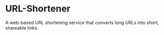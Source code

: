 # URL-Shortener
A web-based URL shortening service that converts long URLs into short, shareable links.
